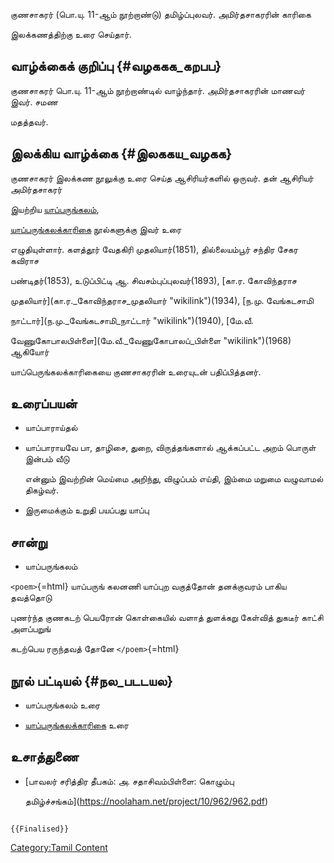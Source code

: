 குணசாகரர் (பொ.யு. 11-ஆம் நூற்றாண்டு) தமிழ்ப்புலவர். அமிர்தசாகரரின் காரிகை
இலக்கணத்திற்கு உரை செய்தார்.

## வாழ்க்கைக் குறிப்பு {#வழககக_கறபப}

குணசாகரர் பொ.யு. 11-ஆம் நூற்றாண்டில் வாழ்ந்தார். அமிர்தசாகரரின் மாணவர் இவர். சமண
மதத்தவர்.

## இலக்கிய வாழ்க்கை {#இலககய_வழகக}

குணசாகரர் இலக்கண நூலுக்கு உரை செய்த ஆசிரியர்களில் ஒருவர். தன் ஆசிரியர் அமிர்தசாகரர்
இயற்றிய [யாப்பருங்கலம்](யாப்பருங்கலம் "wikilink"),
[யாப்பருங்கலக்காரிகை](யாப்பருங்கலக்காரிகை "wikilink") நூல்களுக்கு இவர் உரை
எழுதியுள்ளார். களத்தூர் வேதகிரி முதலியார்(1851), தில்லையம்பூர் சந்திர சேகர கவிராச
பண்டிதர்(1853), உடுப்பிட்டி ஆ. சிவசம்புப்புலவர்(1893), [கா.ர. கோவிந்தராச
முதலியார்](கா.ர._கோவிந்தராச_முதலியார் "wikilink")(1934), [ந.மு. வேங்கடசாமி
நாட்டார்](ந.மு._வேங்கடசாமி_நாட்டார் "wikilink")(1940), [மே.வீ.
வேணுகோபாலபிள்ளை](மே.வீ._வேணுகோபாலப்_பிள்ளை "wikilink")(1968) ஆகியோர்
யாப்பெருங்கலக்காரிகையை குணசாகரரின் உரையுடன் பதிப்பித்தனர்.

## உரைப்பயன்

-   யாப்பாராய்தல்
-   யாப்பாராயவே பா, தாழிசை, துறை, விருத்தங்களால் ஆக்கப்பட்ட அறம் பொருள் இன்பம் வீடு
    என்னும் இவற்றின் மெய்மை அறிந்து, விழுப்பம் எய்தி, இம்மை மறுமை வழுவாமல் திகழ்வர்.
-   இருமைக்கும் உறுதி பயப்பது யாப்பு

## சான்று

-   யாப்பருங்கலம்

`<poem>`{=html} யாப்பருங் கலனணி யாப்புற வகுத்தோன் தனக்குவரம் பாகிய தவத்தொடு
புணர்ந்த குணகடற் பெயரோன் கொள்கையில் வளாத் துளக்கறு கேள்வித் துகடீர் காட்சி அளப்பறுங்
கடற்பெய ரருந்தவத் தோனே `</poem>`{=html}

## நூல் பட்டியல் {#நல_படடயல}

-   யாப்பருங்கலம் உரை
-   [யாப்பருங்கலக்காரிகை](யாப்பருங்கலக்காரிகை "wikilink") உரை

## உசாத்துணை

-   [பாவலர் சரித்திர தீபகம்: அ. சதாசிவம்பிள்ளை: கொழும்பு
    தமிழ்ச்சங்கம்](https://noolaham.net/project/10/962/962.pdf)

```{=mediawiki}
{{Finalised}}
```
[Category:Tamil Content](Category:Tamil_Content "wikilink")
